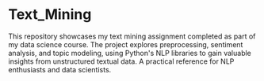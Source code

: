 # Text_Mining
This repository showcases my text mining assignment completed as part of my data science course.  The project explores preprocessing, sentiment analysis, and topic modeling, using Python's NLP libraries to gain valuable insights from unstructured textual data. A practical reference for NLP enthusiasts and data scientists.
